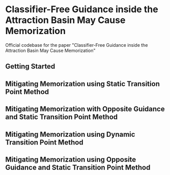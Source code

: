 # Classifier-Free Guidance inside the Attraction Basin May Cause Memorization
Official codebase for the paper "Classifier-Free Guidance inside the Attraction Basin May Cause Memorization"

## Getting Started




## Mitigating Memorization using Static Transition Point Method




## Mitigating Memorization with Opposite Guidance and Static Transition Point Method


## Mitigating Memorization using Dynamic Transition Point Method


## Mitigating Memorization using Opposite Guidance and Static Transition Point Method

